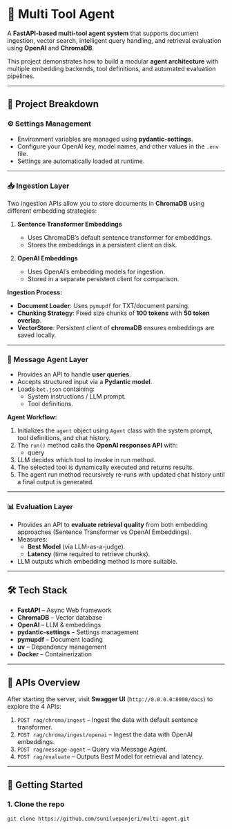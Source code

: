 # 🚀 Multi Tool Agent

A **FastAPI-based multi-tool agent system** that supports document ingestion, vector search, intelligent query handling, and retrieval evaluation using **OpenAI** and **ChromaDB**.  

This project demonstrates how to build a modular **agent architecture** with multiple embedding backends, tool definitions, and automated evaluation pipelines.

---

## 📂 Project Breakdown

### ⚙️ Settings Management
- Environment variables are managed using **pydantic-settings**.  
- Configure your OpenAI key, model names, and other values in the `.env` file.  
- Settings are automatically loaded at runtime.

---

### 📥 Ingestion Layer
Two ingestion APIs allow you to store documents in **ChromaDB** using different embedding strategies:

1. **Sentence Transformer Embeddings**  
   - Uses ChromaDB’s default sentence transformer for embeddings.  
   - Stores the embeddings in a persistent client on disk.  

2. **OpenAI Embeddings**  
   - Uses OpenAI’s embedding models for ingestion.  
   - Stored in a separate persistent client for comparison.  

**Ingestion Process:**
- **Document Loader**: Uses `pymupdf` for TXT/document parsing.  
- **Chunking Strategy**: Fixed size chunks of **100 tokens** with **50 token overlap**.  
- **VectorStore**: Persistent client of **chromaDB** ensures embeddings are saved locally.  

---

### 🤖 Message Agent Layer
- Provides an API to handle **user queries**.  
- Accepts structured input via a **Pydantic model**.  
- Loads `bot.json` containing:
  - System instructions / LLM prompt.  
  - Tool definitions.  

**Agent Workflow:**
1. Initializes the `agent` object using `Agent` class with the system prompt, tool definitions, and chat history.  
2. The `run()` method calls the **OpenAI responses API** with:
   - query
3. LLM decides which tool to invoke in run method.  
4. The selected tool is dynamically executed and returns results.  
5. The agent run method recursively re-runs with updated chat history until a final output is generated.  

---

### 📊 Evaluation Layer
- Provides an API to **evaluate retrieval quality** from both embedding approaches (Sentence Transformer vs OpenAI Embeddings).  
- Measures:
  - **Best Model** (via LLM-as-a-judge).  
  - **Latency** (time required to retrieve chunks).  
- LLM outputs which embedding method is more suitable.  

---

## 🛠️ Tech Stack
- **FastAPI** – Async Web framework  
- **ChromaDB** – Vector database  
- **OpenAI** – LLM & embeddings  
- **pydantic-settings** – Settings management  
- **pymupdf** – Document loading  
- **uv** – Dependency management  
- **Docker** – Containerization

---

## 📑 APIs Overview
After starting the server, visit **Swagger UI** (`http://0.0.0.0:8000/docs`) to explore the 4 APIs:

1. `POST rag/chroma/ingest` – Ingest the data with default sentence transformer.  
2. `POST rag/chroma/ingest/openai` – Ingest the data with OpenAI embeddings.  
3. `POST rag/message-agent` – Query via Message Agent.  
4. `POST rag/evaluate` – Outputs Best Model for retrieval and latency.  

---

## 🚀 Getting Started

### 1. Clone the repo
```bash
git clone https://github.com/sunilvepanjeri/multi-agent.git
